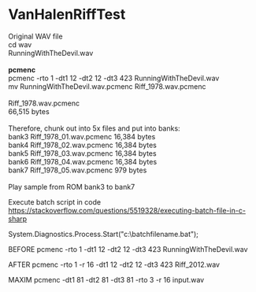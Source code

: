# VanHalenRiffTest

Original WAV file
<br />
cd wav
<br />
RunningWithTheDevil.wav
<br />
<br />
<b>pcmenc</b>
<br />
pcmenc -rto 1 -dt1 12 -dt2 12 -dt3 423 RunningWithTheDevil.wav
<br />
mv RunningWithTheDevil.wav.pcmenc Riff_1978.wav.pcmenc
<br />
<br />
Riff_1978.wav.pcmenc
<br />
66,515 bytes
<br />
<br />
Therefore, chunk out into 5x files and put into banks:
<br />
bank3	Riff_1978_01.wav.pcmenc	16,384 bytes
<br />
bank4	Riff_1978_02.wav.pcmenc	16,384 bytes
<br />
bank5	Riff_1978_03.wav.pcmenc	16,384 bytes
<br />
bank6	Riff_1978_04.wav.pcmenc	16,384 bytes
<br />
bank7	Riff_1978_05.wav.pcmenc	   979 bytes
<br />
<br />
Play sample from ROM bank3 to bank7


Execute batch script in code
https://stackoverflow.com/questions/5519328/executing-batch-file-in-c-sharp

System.Diagnostics.Process.Start("c:\\batchfilename.bat");


BEFORE
pcmenc -rto 1 -dt1 12 -dt2 12 -dt3 423 RunningWithTheDevil.wav

AFTER
pcmenc -rto 1 -r 16 -dt1 12 -dt2 12 -dt3 423 Riff_2012.wav


MAXIM
pcmenc -dt1 81 -dt2 81 -dt3 81 -rto 3 -r 16 input.wav